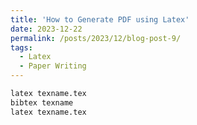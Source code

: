```yaml
---
title: 'How to Generate PDF using Latex'
date: 2023-12-22
permalink: /posts/2023/12/blog-post-9/
tags:
  - Latex
  - Paper Writing
---
```


```bash
latex texname.tex
bibtex texname
latex texname.tex
```